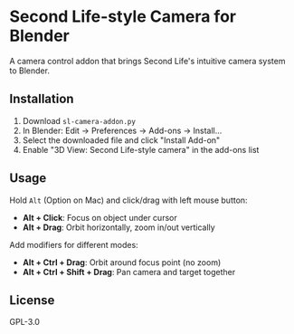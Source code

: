 # Second Life-style Camera for Blender

A camera control addon that brings Second Life's intuitive camera system to Blender.

## Installation

1. Download `sl-camera-addon.py`
2. In Blender: Edit → Preferences → Add-ons → Install...
3. Select the downloaded file and click "Install Add-on"
4. Enable "3D View: Second Life-style camera" in the add-ons list

## Usage

Hold `Alt` (Option on Mac) and click/drag with left mouse button:

- **Alt + Click**: Focus on object under cursor
- **Alt + Drag**: Orbit horizontally, zoom in/out vertically

Add modifiers for different modes:

- **Alt + Ctrl + Drag**: Orbit around focus point (no zoom)
- **Alt + Ctrl + Shift + Drag**: Pan camera and target together

## License

GPL-3.0